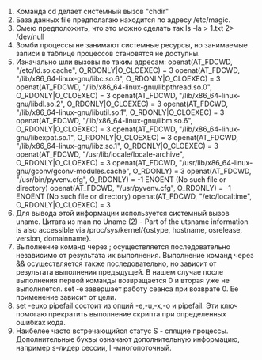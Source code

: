 1. Команда сd делает системный вызов "chdir"  
2. База данных file предполагаю находится по адресу /etc/magic.  
3. Смею предположить, что это можно сделать так ls -la > 1.txt 2> /dev/null
4. Зомби процессы не занимают системные ресурсы, но занимаемые записи в таблице процессов становятся не доступны.  
5. Изначально шли вызовы по таким адресам:
openat(AT_FDCWD, "/etc/ld.so.cache", O_RDONLY|O_CLOEXEC) = 3
openat(AT_FDCWD, "/lib/x86_64-linux-gnu/libc.so.6", O_RDONLY|O_CLOEXEC) = 3
openat(AT_FDCWD, "/lib/x86_64-linux-gnu/libpthread.so.0", O_RDONLY|O_CLOEXEC) = 3
openat(AT_FDCWD, "/lib/x86_64-linux-gnu/libdl.so.2", O_RDONLY|O_CLOEXEC) = 3
openat(AT_FDCWD, "/lib/x86_64-linux-gnu/libutil.so.1", O_RDONLY|O_CLOEXEC) = 3
openat(AT_FDCWD, "/lib/x86_64-linux-gnu/libm.so.6", O_RDONLY|O_CLOEXEC) = 3
openat(AT_FDCWD, "/lib/x86_64-linux-gnu/libexpat.so.1", O_RDONLY|O_CLOEXEC) = 3
openat(AT_FDCWD, "/lib/x86_64-linux-gnu/libz.so.1", O_RDONLY|O_CLOEXEC) = 3
openat(AT_FDCWD, "/usr/lib/locale/locale-archive", O_RDONLY|O_CLOEXEC) = 3
openat(AT_FDCWD, "/usr/lib/x86_64-linux-gnu/gconv/gconv-modules.cache", O_RDONLY) = 3
openat(AT_FDCWD, "/usr/bin/pyvenv.cfg", O_RDONLY) = -1 ENOENT (No such file or directory)
openat(AT_FDCWD, "/usr/pyvenv.cfg", O_RDONLY) = -1 ENOENT (No such file or directory)
openat(AT_FDCWD, "/etc/localtime", O_RDONLY|O_CLOEXEC) = 3
6. Для вывода этой информации используется системный вызов uname. Цитата из man по Uname (2) - Part of the utsname information is also accessible via /proc/sys/kernel/{ostype, hostname, osrelease, version, domainname}.
7. Выполнение команд через ; осуществляется последовательно независимо от результата их выполнения. Выполнение команд через && осуществляется также последовательно, но зависит от результата выполнения предыдущей. В нашем случае после выполнения первой команды возвращается 0 и вторая уже не выполняется. set -e завершает работу сеанса при возврате 0. Ее применение зависит от цели.  
8. set -euxo pipefail состоит из опций -e,-u,-x,-o и pipefail. Эти ключ помогаю прекратить выполнение скрипта при определенных ошибках кода.  
9. Наибелее часто встречающийся статус S - спящие процессы. Дополнительные буквы означают дополнительную информацию, например s-лидер сессии, l -многопоточный.
